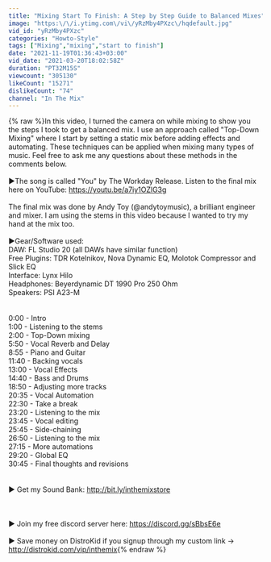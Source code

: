 ```yaml
---
title: "Mixing Start To Finish: A Step by Step Guide to Balanced Mixes"
image: "https:\/\/i.ytimg.com\/vi\/yRzMby4PXzc\/hqdefault.jpg"
vid_id: "yRzMby4PXzc"
categories: "Howto-Style"
tags: ["Mixing","mixing","start to finish"]
date: "2021-11-19T01:36:43+03:00"
vid_date: "2021-03-20T18:02:58Z"
duration: "PT32M15S"
viewcount: "305130"
likeCount: "15271"
dislikeCount: "74"
channel: "In The Mix"
---
```

{% raw %}In this video, I turned the camera on while mixing to show you the steps I took to get a balanced mix. I use an approach called &quot;Top-Down Mixing&quot; where I start by setting a static mix before adding effects and automating. These techniques can be applied when mixing many types of music. Feel free to ask me any questions about these methods in the comments below.<br /><br />►The song is called &quot;You&quot; by The Workday Release. Listen to the final mix here on YouTube:  <a rel="nofollow" target="blank" href="https://youtu.be/a7iy1OZlG3g">https://youtu.be/a7iy1OZlG3g</a><br /><br />The final mix was done by Andy Toy (@andytoymusic), a brilliant engineer and mixer. I am using the stems in this video because I wanted to try my hand at the mix too.<br /><br />►Gear/Software used:<br />DAW: FL Studio 20 (all DAWs have similar function)<br />Free Plugins: TDR Kotelnikov, Nova Dynamic EQ, Molotok Compressor and Slick EQ<br />Interface: Lynx Hilo<br />Headphones: Beyerdynamic DT 1990 Pro 250 Ohm<br />Speakers: PSI A23-M<br /><br /><br />0:00 - Intro<br />1:00 - Listening to the stems<br />2:00 - Top-Down mixing<br />5:50 - Vocal Reverb and Delay<br />8:55 - Piano and Guitar <br />11:40 - Backing vocals<br />13:00 - Vocal Effects<br />14:40 - Bass and Drums<br />18:50 - Adjusting more tracks<br />20:35 - Vocal Automation<br />22:30 - Take a break<br />23:20 - Listening to the mix <br />23:45 - Vocal editing<br />25:45 - Side-chaining<br />26:50 - Listening to the mix<br />27:15 - More automations<br />29:20 - Global EQ<br />30:45 - Final thoughts and revisions<br /><br /><br />► Get my Sound Bank: <a rel="nofollow" target="blank" href="http://bit.ly/inthemixstore​​">http://bit.ly/inthemixstore​​</a><br /><br /><br /><br />► Join my free discord server here: <a rel="nofollow" target="blank" href="https://discord.gg/sBbsE6e">https://discord.gg/sBbsE6e</a><br /><br />► Save money on DistroKid if you signup through my custom link → <a rel="nofollow" target="blank" href="http://distrokid.com/vip/inthemix">http://distrokid.com/vip/inthemix</a>{% endraw %}
